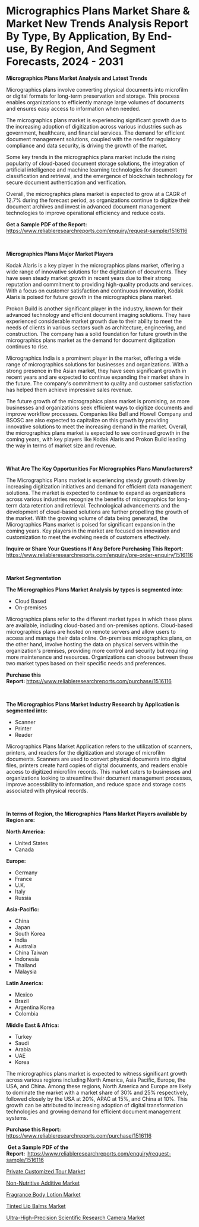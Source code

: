 <p><h1>Micrographics Plans Market Share & Market New Trends Analysis Report By Type, By Application, By End-use, By Region, And Segment Forecasts, 2024 - 2031</h1></p><p><strong>Micrographics Plans Market Analysis and Latest Trends</strong></p>
<p><p>Micrographics plans involve converting physical documents into microfilm or digital formats for long-term preservation and storage. This process enables organizations to efficiently manage large volumes of documents and ensures easy access to information when needed.</p><p>The micrographics plans market is experiencing significant growth due to the increasing adoption of digitization across various industries such as government, healthcare, and financial services. The demand for efficient document management solutions, coupled with the need for regulatory compliance and data security, is driving the growth of the market.</p><p>Some key trends in the micrographics plans market include the rising popularity of cloud-based document storage solutions, the integration of artificial intelligence and machine learning technologies for document classification and retrieval, and the emergence of blockchain technology for secure document authentication and verification.</p><p>Overall, the micrographics plans market is expected to grow at a CAGR of 12.7% during the forecast period, as organizations continue to digitize their document archives and invest in advanced document management technologies to improve operational efficiency and reduce costs.</p></p>
<p><strong>Get a Sample PDF of the Report:&nbsp;</strong> <a href="https://www.reliableresearchreports.com/enquiry/request-sample/1516116">https://www.reliableresearchreports.com/enquiry/request-sample/1516116</a></p>
<p>&nbsp;</p>
<p><strong>Micrographics Plans Major Market Players</strong></p>
<p><p>Kodak Alaris is a key player in the micrographics plans market, offering a wide range of innovative solutions for the digitization of documents. They have seen steady market growth in recent years due to their strong reputation and commitment to providing high-quality products and services. With a focus on customer satisfaction and continuous innovation, Kodak Alaris is poised for future growth in the micrographics plans market.</p><p>Prokon Build is another significant player in the industry, known for their advanced technology and efficient document imaging solutions. They have experienced considerable market growth due to their ability to meet the needs of clients in various sectors such as architecture, engineering, and construction. The company has a solid foundation for future growth in the micrographics plans market as the demand for document digitization continues to rise.</p><p>Micrographics India is a prominent player in the market, offering a wide range of micrographics solutions for businesses and organizations. With a strong presence in the Asian market, they have seen significant growth in recent years and are expected to continue expanding their market share in the future. The company's commitment to quality and customer satisfaction has helped them achieve impressive sales revenue.</p><p>The future growth of the micrographics plans market is promising, as more businesses and organizations seek efficient ways to digitize documents and improve workflow processes. Companies like Bell and Howell Company and BSOSC are also expected to capitalize on this growth by providing innovative solutions to meet the increasing demand in the market. Overall, the micrographics plans market is expected to see continued growth in the coming years, with key players like Kodak Alaris and Prokon Build leading the way in terms of market size and revenue.</p></p>
<p>&nbsp;</p>
<p><strong>What Are The Key Opportunities For Micrographics Plans Manufacturers?</strong></p>
<p><p>The Micrographics Plans market is experiencing steady growth driven by increasing digitization initiatives and demand for efficient data management solutions. The market is expected to continue to expand as organizations across various industries recognize the benefits of micrographics for long-term data retention and retrieval. Technological advancements and the development of cloud-based solutions are further propelling the growth of the market. With the growing volume of data being generated, the Micrographics Plans market is poised for significant expansion in the coming years. Key players in the market are focused on innovation and customization to meet the evolving needs of customers effectively.</p></p>
<p><strong>Inquire or Share Your Questions If Any Before Purchasing This Report:</strong> <a href="https://www.reliableresearchreports.com/enquiry/pre-order-enquiry/1516116">https://www.reliableresearchreports.com/enquiry/pre-order-enquiry/1516116</a></p>
<p>&nbsp;</p>
<p><strong>Market Segmentation</strong></p>
<p><strong>The Micrographics Plans Market Analysis by types is segmented into:</strong></p>
<p><ul><li>Cloud Based</li><li>On-premises</li></ul></p>
<p><p>Micrographics plans refer to the different market types in which these plans are available, including cloud-based and on-premises options. Cloud-based micrographics plans are hosted on remote servers and allow users to access and manage their data online. On-premises micrographics plans, on the other hand, involve hosting the data on physical servers within the organization's premises, providing more control and security but requiring more maintenance and resources. Organizations can choose between these two market types based on their specific needs and preferences.</p></p>
<p><strong>Purchase this Report:&nbsp;</strong><a href="https://www.reliableresearchreports.com/purchase/1516116">https://www.reliableresearchreports.com/purchase/1516116</a></p>
<p>&nbsp;</p>
<p><strong>The Micrographics Plans Market Industry Research by Application is segmented into:</strong></p>
<p><ul><li>Scanner</li><li>Printer</li><li>Reader</li></ul></p>
<p><p>Micrographics Plans Market Application refers to the utilization of scanners, printers, and readers for the digitization and storage of microfilm documents. Scanners are used to convert physical documents into digital files, printers create hard copies of digital documents, and readers enable access to digitized microfilm records. This market caters to businesses and organizations looking to streamline their document management processes, improve accessibility to information, and reduce space and storage costs associated with physical records.</p></p>
<p>&nbsp;</p>
<p><strong>In terms of Region, the Micrographics Plans Market Players available by Region are:</strong></p>
<p>
    <p> <strong> North America: </strong>
        <ul>
            <li>United States</li>
            <li>Canada</li>
        </ul>
        </p> 
    <p> <strong> Europe: </strong>
        <ul>
            <li>Germany</li>
            <li>France</li>
            <li>U.K.</li>
            <li>Italy</li>
            <li>Russia</li>
        </ul>
        </p> 
    <p> <strong> Asia-Pacific: </strong>
        <ul>
            <li>China</li>
            <li>Japan</li>
            <li>South Korea</li>
            <li>India</li>
            <li>Australia</li>
            <li>China Taiwan</li>
            <li>Indonesia</li>
            <li>Thailand</li>
            <li>Malaysia</li>
        </ul>
        </p> 
    <p> <strong> Latin America: </strong>
        <ul>
            <li>Mexico</li>
            <li>Brazil</li>
            <li>Argentina Korea</li>
            <li>Colombia</li>
        </ul>
        </p> 
    <p> <strong> Middle East & Africa: </strong>
        <ul>
            <li>Turkey</li>
            <li>Saudi</li>
            <li>Arabia</li>
            <li>UAE</li>
            <li>Korea</li>
        </ul>
    </p>
    </p>
<p><p>The micrographics plans market is expected to witness significant growth across various regions including North America, Asia Pacific, Europe, the USA, and China. Among these regions, North America and Europe are likely to dominate the market with a market share of 30% and 25% respectively, followed closely by the USA at 20%, APAC at 15%, and China at 10%. This growth can be attributed to increasing adoption of digital transformation technologies and growing demand for efficient document management systems.</p></p>
<p><strong>Purchase this Report: </strong><a href="https://www.reliableresearchreports.com/purchase/1516116">https://www.reliableresearchreports.com/purchase/1516116</a></p>
<p>&nbsp;<strong>Get a Sample PDF of the Report:&nbsp;&nbsp;</strong><a href="https://www.reliableresearchreports.com/enquiry/request-sample/1516116">https://www.reliableresearchreports.com/enquiry/request-sample/1516116</a></p>
<p><strong></strong></p>
<p><p><a href="https://skillful-vermicelli-b89.notion.site/Private-Customized-Tour-Market-Size-Evaluating-its-Market-Trends-Growth-and-Projections-2024-20-1556d213bdec4399ade244b9e6a7196f">Private Customized Tour Market</a></p><p><a href="https://eight-handstand-8fb.notion.site/Non-Nutritive-Additive-Market-Share-Market-New-Trends-Analysis-Report-By-Type-By-Application-By--caf2c5f7ab8a4b5397630c1f799169d9">Non-Nutritive Additive Market</a></p><p><a href="https://view.publitas.com/reportprime-1/global-fragrance-body-lotion-market-by-types-applications-and-major-players-with-regional-growth-rate-analysis-and-development-situation-from-2024-to-2031/">Fragrance Body Lotion Market</a></p><p><a href="https://view.publitas.com/reportprime-1/tinted-lip-balms-market-size-market-trends-and-growth-outlook-forecasted-for-period-from-2024-to-2031/">Tinted Lip Balms Market</a></p><p><a href="https://simplistic-meeting-7ee.notion.site/Ultra-High-Precision-Scientific-Research-Camera-Market-Size-Focuses-on-Market-Dynamics-In-Depth-Ana-2b5c6044e23843dea736fa8ddc5f0f09">Ultra-High-Precision Scientific Research Camera Market</a></p></p>
